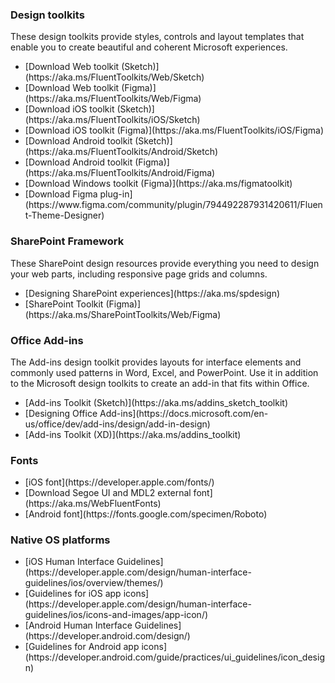 ### Design toolkits

These design toolkits provide styles, controls and layout templates that enable you to create beautiful and coherent Microsoft experiences.

<ul class="md-list--flex">
  <li class="mdut--half">[Download Web toolkit (Sketch)](https://aka.ms/FluentToolkits/Web/Sketch)</li>
  <li class="mdut--half">[Download Web toolkit (Figma)](https://aka.ms/FluentToolkits/Web/Figma)</li>
  <li class="mdut--half">[Download iOS toolkit (Sketch)](https://aka.ms/FluentToolkits/iOS/Sketch)</li>
  <li class="mdut--half">[Download iOS toolkit (Figma)](https://aka.ms/FluentToolkits/iOS/Figma)</li>
  <li class="mdut--half">[Download Android toolkit (Sketch)](https://aka.ms/FluentToolkits/Android/Sketch)</li>
  <li class="mdut--half">[Download Android toolkit (Figma)](https://aka.ms/FluentToolkits/Android/Figma)</li>
  <li class="mdut--half">[Download Windows toolkit (Figma)](https://aka.ms/figmatoolkit)</li>
  <li class="mdut--half">[Download Figma plug-in](https://www.figma.com/community/plugin/794492287931420611/Fluent-Theme-Designer)</li>

</ul>

<!-- headings get auto-generated IDs usually, and this page has two "SharePoint Framework" headings -->
<h3 id="sharepoint-framework-design">SharePoint Framework</h3>

These SharePoint design resources provide everything you need to design your web parts, including responsive page grids and columns.

<ul class="md-list--flex">
  <li class="mdut--half">[Designing SharePoint experiences](https://aka.ms/spdesign)</li>
  <li class="mdut--half">[SharePoint Toolkit (Figma)](https://aka.ms/SharePointToolkits/Web/Figma)</li>
</ul>

<h3 id="office-add-ins-design">Office Add-ins</h3>

The Add-ins design toolkit provides layouts for interface elements and commonly used patterns in Word, Excel, and PowerPoint. Use it in addition to the Microsoft design toolkits to create an add-in that fits within Office.

<ul class="md-list--flex">
  <li class="mdut--half">[Add-ins Toolkit (Sketch)](https://aka.ms/addins_sketch_toolkit)</li>
  <li class="mdut--half">[Designing Office Add-ins](https://docs.microsoft.com/en-us/office/dev/add-ins/design/add-in-design)</li>
  <li class="mdut--half">[Add-ins Toolkit (XD)](https://aka.ms/addins_toolkit)</li>
</ul>

### Fonts

<ul class="md-list--flex">
  <li class="mdut--half">[iOS font](https://developer.apple.com/fonts/)</li>
  <li class="mdut--half">[Download Segoe UI and MDL2 external font](https://aka.ms/WebFluentFonts)</li>
  <li class="mdut--half">[Android font](https://fonts.google.com/specimen/Roboto)</li>
</ul>

### Native OS platforms

<ul class="md-list--flex">
  <li class="mdut--half">[iOS Human Interface Guidelines](https://developer.apple.com/design/human-interface-guidelines/ios/overview/themes/)</li>
  <li class="mdut--half">[Guidelines for iOS app icons](https://developer.apple.com/design/human-interface-guidelines/ios/icons-and-images/app-icon/)</li>
  <li class="mdut--half">[Android Human Interface Guidelines](https://developer.android.com/design/)</li>
  <li class="mdut--half">[Guidelines for Android app icons](https://developer.android.com/guide/practices/ui_guidelines/icon_design)</li>
</ul>
